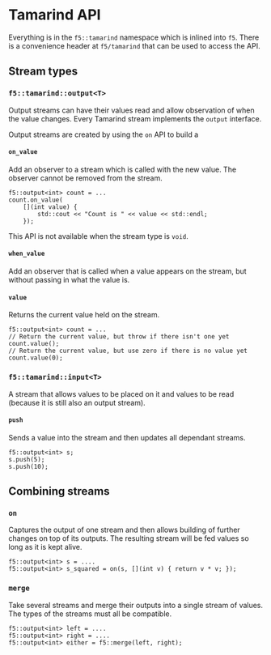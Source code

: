 # Tamarind API #

Everything is in the `f5::tamarind` namespace which is inlined into `f5`. There is a convenience header at `f5/tamarind` that can be used to access the API.


## Stream types ##


### `f5::tamarind::output<T>` ###

Output streams can have their values read and allow observation of when the value changes. Every Tamarind stream implements the `output` interface.

Output streams are created by using the `on` API to build a


#### `on_value` ####

Add an observer to a stream which is called with the new value. The observer cannot be removed from the stream.

    f5::output<int> count = ...
    count.on_value(
        [](int value) {
            std::cout << "Count is " << value << std::endl;
        });

This API is not available when the stream type is `void`.


#### `when_value` ####

Add an observer that is called when a value appears on the stream, but without passing in what the value is.


#### `value` ####

Returns the current value held on the stream.

    f5::output<int> count = ...
    // Return the current value, but throw if there isn't one yet
    count.value();
    // Return the current value, but use zero if there is no value yet
    count.value(0);


### `f5::tamarind::input<T>` ###

A stream that allows values to be placed on it and values to be read (because it is still also an output stream).


#### `push` ####

Sends a value into the stream and then updates all dependant streams.

    f5::output<int> s;
    s.push(5);
    s.push(10);


## Combining streams ##


### `on` ###

Captures the output of one stream and then allows building of further changes on top of its outputs. The resulting stream will be fed values so long as it is kept alive.

    f5::output<int> s = ....
    f5::output<int> s_squared = on(s, [](int v) { return v * v; });


### `merge` ###

Take several streams and merge their outputs into a single stream of values. The types of the streams must all be compatible.

    f5::output<int> left = ....
    f5::output<int> right = ....
    f5::output<int> either = f5::merge(left, right);

